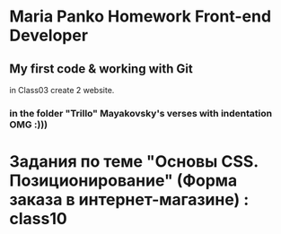 # Maria Panko Homework Front-end Developer  
## My first code &amp; working with Git
in Class03 create 2 website.

### in the folder "Trillo" Mayakovsky's verses with indentation OMG :)))

# Задания по теме "Основы CSS. Позиционирование" (Форма заказа в интернет-магазине) : class10
